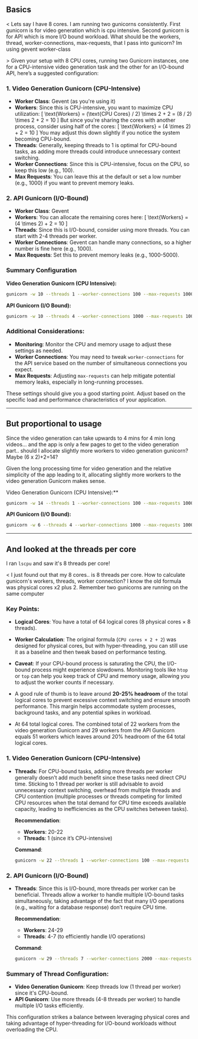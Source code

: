 
## Basics

\<
Lets say I have 8 cores. I am running two gunicorns consistently. First gunicorn is for video generation which is cpu intensive. Second gunicorn is for API which is more I/O bound workload. What should be the workers, thread, worker-connections, max-requests, that I pass into gunicorn? Im using gevent worker-class


\>
Given your setup with 8 CPU cores, running two Gunicorn instances, one for a CPU-intensive video generation task and the other for an I/O-bound API, here’s a suggested configuration:

### 1. **Video Generation Gunicorn (CPU-Intensive)**

- **Worker Class**: Gevent (as you're using it)
- **Workers**: Since this is CPU-intensive, you want to maximize CPU utilization:
  \[
  \text{Workers} = (\text{CPU Cores} / 2) \times 2 + 2 = (8 / 2) \times 2 + 2 = 10
  \]
  But since you're sharing the cores with another process, consider using half of the cores:
  \[
  \text{Workers} = (4 \times 2) + 2 = 10
  \]
  You may adjust this down slightly if you notice the system becoming CPU-bound.
- **Threads**: Generally, keeping threads to 1 is optimal for CPU-bound tasks, as adding more threads could introduce unnecessary context switching.
- **Worker Connections**: Since this is CPU-intensive, focus on the CPU, so keep this low (e.g., 100).
- **Max Requests**: You can leave this at the default or set a low number (e.g., 1000) if you want to prevent memory leaks.

### 2. **API Gunicorn (I/O-Bound)**

- **Worker Class**: Gevent
- **Workers**: You can allocate the remaining cores here:
  \[
  \text{Workers} = (4 \times 2) + 2 = 10
  \]
- **Threads**: Since this is I/O-bound, consider using more threads. You can start with 2-4 threads per worker.
- **Worker Connections**: Gevent can handle many connections, so a higher number is fine here (e.g., 1000).
- **Max Requests**: Set this to prevent memory leaks (e.g., 1000-5000).

### Summary Configuration

**Video Generation Gunicorn (CPU Intensive):**
```bash
gunicorn -w 10 --threads 1 --worker-connections 100 --max-requests 1000 --worker-class gevent app:app
```

**API Gunicorn (I/O Bound):**
```bash
gunicorn -w 10 --threads 4 --worker-connections 1000 --max-requests 1000 --worker-class gevent app:app
```

### Additional Considerations:
- **Monitoring**: Monitor the CPU and memory usage to adjust these settings as needed.
- **Worker Connections**: You may need to tweak `worker-connections` for the API service based on the number of simultaneous connections you expect.
- **Max Requests**: Adjusting `max-requests` can help mitigate potential memory leaks, especially in long-running processes.

These settings should give you a good starting point. Adjust based on the specific load and performance characteristics of your application.

---

## But proportional to usage

Since the video generation can take upwards to 4 mins for 4 min long videos... and the app is only a few pages to get to the video generation part.. should I allocate slightly more workers to video generation gunicorn? Maybe (6 x 2)+2=14?

Given the long processing time for video generation and the relative simplicity of the app leading to it, allocating slightly more workers to the video generation Gunicorn makes sense.

Video Generation Gunicorn (CPU Intensive):**
```bash
gunicorn -w 14 --threads 1 --worker-connections 100 --max-requests 1000 --worker-class gevent app:app
```

**API Gunicorn (I/O Bound):**
```bash
gunicorn -w 6 --threads 4 --worker-connections 1000 --max-requests 1000 --worker-class gevent app:app
```


---

## And looked at the threads per core

I ran `lscpu` and saw it's 8 threads per core!

\<
I just found out that my 8 cores.. is 8 threads per core. How to calculate gunicorn's workers, threads, worker connection? I know the old formula was physical cores x2 plus 2. Remember two gunicorns are running on the same computer

### Key Points:

- **Logical Cores**: You have a total of 64 logical cores (8 physical cores × 8 threads).
- **Worker Calculation**: The original formula (`CPU cores × 2 + 2`) was designed for physical cores, but with hyper-threading, you can still use it as a baseline and then tweak based on performance testing.
- **Caveat**: If your CPU-bound process is saturating the CPU, the I/O-bound process might experience slowdowns. Monitoring tools like `htop` or `top` can help you keep track of CPU and memory usage, allowing you to adjust the worker counts if necessary.


- A good rule of thumb is to leave around **20-25% headroom** of the total logical cores to prevent excessive context switching and ensure smooth performance. This margin helps accommodate system processes, background tasks, and any potential spikes in workload.
- At 64 total logical cores. The combined total of 22 workers from the video generation Gunicorn and 29 workers from the API Gunicorn equals 51 workers which leaves around 20% headroom of the 64 total logical cores.

### **1. Video Generation Gunicorn (CPU-Intensive)**
- **Threads**: For CPU-bound tasks, adding more threads per worker generally doesn’t add much benefit since these tasks need direct CPU time. Sticking to 1 thread per worker is still advisable to avoid unnecessary context switching, overhead from multiple threads and CPU contention (multiple processes or threads competing for limited CPU resources when the total demand for CPU time exceeds available capacity, leading to inefficiencies as the CPU switches between tasks).
  
  **Recommendation**:
	- **Workers**: 20-22
	- **Threads**: 1 (since it’s CPU-intensive)
  
  **Command**:
  ```bash
  gunicorn -w 22 --threads 1 --worker-connections 100 --max-requests 1000 --worker-class gevent app:app
  ```

### **2. API Gunicorn (I/O-Bound)**
- **Threads**: Since this is I/O-bound, more threads per worker can be beneficial. Threads allow a worker to handle multiple I/O-bound tasks simultaneously, taking advantage of the fact that many I/O operations (e.g., waiting for a database response) don’t require CPU time.
  
  **Recommendation**:
	- **Workers**: 24-29
	- **Threads**: 4-7 (to efficiently handle I/O operations)
  
  **Command**:
  ```bash
  gunicorn -w 29 --threads 7 --worker-connections 2000 --max-requests 1000 --worker-class gevent app:app
  ```

### Summary of Thread Configuration:

- **Video Generation Gunicorn**: Keep threads low (1 thread per worker) since it's CPU-bound.
- **API Gunicorn**: Use more threads (4-8 threads per worker) to handle multiple I/O tasks efficiently.

This configuration strikes a balance between leveraging physical cores and taking advantage of hyper-threading for I/O-bound workloads without overloading the CPU.